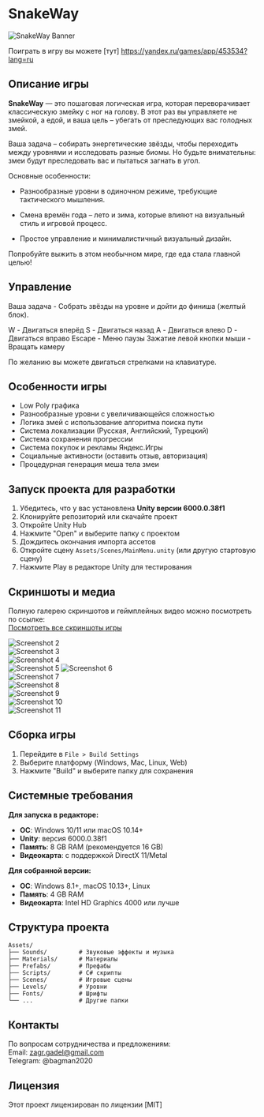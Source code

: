 # SnakeWay

![SnakeWay Banner](Screenshots/Scr1.jpg)  

Поиграть в игру вы можете [тут] https://yandex.ru/games/app/453534?lang=ru

## Описание игры

**SnakeWay** — это пошаговая логическая игра, которая переворачивает классическую змейку с ног на голову. В этот раз вы управляете не змейкой, а едой, и ваша цель – убегать от преследующих вас голодных змей.

Ваша задача – собирать энергетические звёзды, чтобы переходить между уровнями и исследовать разные биомы. Но будьте внимательны: змеи будут преследовать вас и пытаться загнать в угол.

Основные особенности:

- Разнообразные уровни в одиночном режиме, требующие тактического мышления.

- Смена времён года – лето и зима, которые влияют на визуальный стиль и игровой процесс.

- Простое управление и минималистичный визуальный дизайн.

Попробуйте выжить в этом необычном мире, где еда стала главной целью!

## Управление

Ваша задача - Собрать звёзды на уровне и дойти до финиша (желтый блок).

W - Двигаться вперёд
S - Двигаться назад
A - Двигаться влево
D - Двигаться вправо
Escape - Меню паузы
Зажатие левой кнопки мыши - Вращать камеру

По желанию вы можете двигаться стрелками на клавиатуре.

## Особенности игры

- Low Poly графика
- Разнообразные уровни с увеличивающейся сложностью
- Логика змей с использование алгоритма поиска пути
- Система локализации (Русская, Английский, Турецкий)
- Система сохранения прогрессии
- Система покупок и рекламы Яндекс.Игры
- Социальные активности (оставить отзыв, авторизация)
- Процедурная генерация меша тела змеи

## Запуск проекта для разработки

1. Убедитесь, что у вас установлена **Unity версии 6000.0.38f1**
2. Клонируйте репозиторий или скачайте проект
3. Откройте Unity Hub
4. Нажмите "Open" и выберите папку с проектом
5. Дождитесь окончания импорта ассетов
6. Откройте сцену `Assets/Scenes/MainMenu.unity` (или другую стартовую сцену)
7. Нажмите Play в редакторе Unity для тестирования

## Скриншоты и медиа

Полную галерею скриншотов и геймплейных видео можно посмотреть по ссылке:  
[Посмотреть все скриншоты игры](https://github.com/BagmanG/SnakeWay/tree/main/Screenshots)  

![Screenshot 2](Screenshots/Scr2.jpg)  
![Screenshot 3](Screenshots/Scr3.jpg)  
![Screenshot 4](Screenshots/Scr4.jpg)  
![Screenshot 5](Screenshots/Scr5.jpg)
![Screenshot 6](Screenshots/Scr6.jpg)  
![Screenshot 7](Screenshots/Scr7.jpg)  
![Screenshot 8](Screenshots/Scr8.jpg)  
![Screenshot 9](Screenshots/Scr9.jpg)  
![Screenshot 10](Screenshots/Scr10.jpg)  
![Screenshot 11](Screenshots/Scr11.jpg)  

## Сборка игры

1. Перейдите в `File > Build Settings`
2. Выберите платформу (Windows, Mac, Linux, Web)
3. Нажмите "Build" и выберите папку для сохранения

## Системные требования

**Для запуска в редакторе:**
- **ОС**: Windows 10/11 или macOS 10.14+
- **Unity**: версия 6000.0.38f1
- **Память**: 8 GB RAM (рекомендуется 16 GB)
- **Видеокарта**: с поддержкой DirectX 11/Metal

**Для собранной версии:**
- **ОС**: Windows 8.1+, macOS 10.13+, Linux
- **Память**: 4 GB RAM
- **Видеокарта**: Intel HD Graphics 4000 или лучше

## Структура проекта

```
Assets/
├── Sounds/         # Звуковые эффекты и музыка
├── Materials/      # Материалы
├── Prefabs/        # Префабы
├── Scripts/        # C# скрипты
├── Scenes/         # Игровые сцены
├── Levels/         # Уровни
├── Fonts/          # Шрифты
└── ...             # Другие папки
```

## Контакты

По вопросам сотрудничества и предложениям:  
Email: [zagr.gadel@gmail.com](mailto:zagr.gadel@gmail.com)  
Telegram: @bagman2020

## Лицензия

Этот проект лицензирован по лицензии [MIT]
